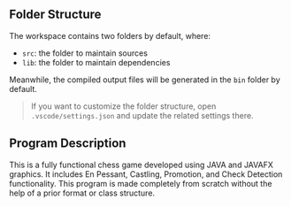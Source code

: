 ## Folder Structure

The workspace contains two folders by default, where:

- `src`: the folder to maintain sources
- `lib`: the folder to maintain dependencies

Meanwhile, the compiled output files will be generated in the `bin` folder by default.

> If you want to customize the folder structure, open `.vscode/settings.json` and update the related settings there.

## Program Description
This is a fully functional chess game developed using JAVA and JAVAFX graphics. It includes En Pessant, Castling, Promotion, and Check Detection functionality. This program is made completely from scratch without the help of a prior format or class structure.
